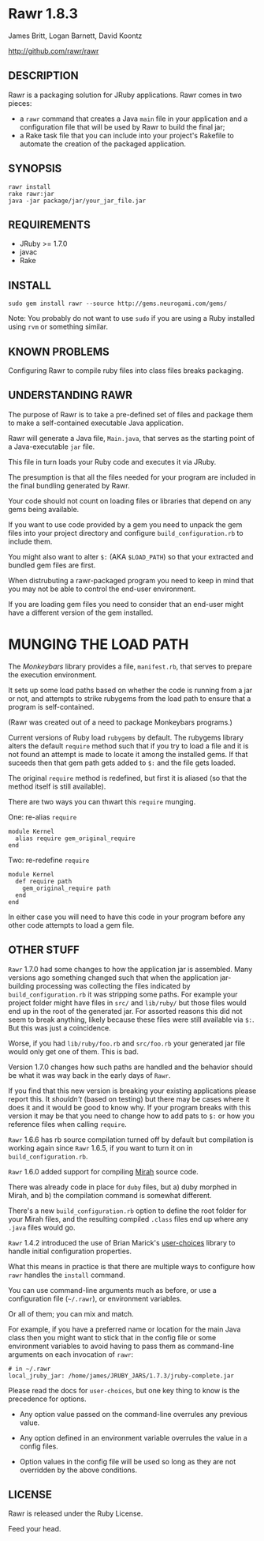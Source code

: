 Rawr 1.8.3
==========

James Britt, Logan Barnett, David Koontz

http://github.com/rawr/rawr


DESCRIPTION
-----------
  
Rawr is a packaging solution for JRuby applications. Rawr comes in two
pieces:

* a `rawr` command that creates a Java `main` file in your application
and a configuration file that will be used by Rawr to build the final jar;
* a Rake task file that you can include into your project's Rakefile to
automate the creation of the packaged application.

SYNOPSIS
--------

    rawr install
    rake rawr:jar
    java -jar package/jar/your_jar_file.jar

REQUIREMENTS
------------

* JRuby >= 1.7.0
* javac
* Rake

INSTALL
-------

    sudo gem install rawr --source http://gems.neurogami.com/gems/

Note: You probably do not want to use `sudo` if you are using a Ruby installed using `rvm` or something similar.


KNOWN PROBLEMS
--------------

Configuring Rawr to compile ruby files into class files breaks packaging.


UNDERSTANDING RAWR
------------------

The purpose of Rawr is to take a pre-defined set of files and package them to make a self-contained executable Java application.

Rawr will generate a Java file, `Main.java`, that serves as the starting point of a Java-executable `jar` file.

This file in turn loads your Ruby code and executes it via JRuby.

The presumption is that all the files needed for your program are included in the final bundling generated by Rawr.

Your code should not count on loading files or libraries that depend on any gems being available.

If you want to use code provided by a gem you need to unpack the gem files into your project directory and configure `build_configuration.rb` to include them.

You might also want to alter `$:` (AKA `$LOAD_PATH`) so that your extracted and bundled gem files are first.

When distrubuting a rawr-packaged program you need to keep in mind that you may not be able to control the end-user environment.

If you are loading gem files you need to consider that an end-user might have a different version of the gem installed.

MUNGING THE LOAD PATH
=====================

The _Monkeybars_ library provides a file, `manifest.rb`, that serves to prepare the execution environment.  

It sets up some load paths based on whether the code is running from a jar or not, and attempts to strike rubygems from the load path to ensure that a program is self-contained.

(Rawr was created out of a need to package Monkeybars programs.)

Current versions of Ruby load `rubygems` by default.  The rubygems library alters the default `require` method such that if you try to load a file and it is not found an attempt is made to locate it among the installed gems.  If that suceeds then that gem path gets added to `$:` and the file gets loaded.

The original `require` method is redefined, but first it is aliased (so that the method itself is still available).

There are two ways you can thwart this `require` munging.

One: re-alias `require` 

    module Kernel
      alias require gem_original_require 
    end

Two: re-redefine `require`

    module Kernel
      def require path
        gem_original_require path
      end
    end

In either case you will need to have this code in your program before any other code attempts to load a gem file.



OTHER STUFF
-----

`Rawr` 1.7.0 had some changes to how the application jar is assembled.  Many versions ago something changed such that when the application jar-building processing was collecting the files indicated by `build_configuration.rb` it was stripping some paths.  For example your project folder might have files in `src/` and `lib/ruby/` but those files would end up in the root of the generated jar.  For assorted reasons this did not seem to break anything, likely because these files were still available via `$:`. But this was just a coincidence.  

Worse, if you had `lib/ruby/foo.rb` and `src/foo.rb` your generated jar file would only get one of them.  This is bad.

Version 1.7.0 changes how such paths are handled and the behavior should be what it was way back in the early days of `Rawr`.

If you find that this new version is breaking your existing applications please report this.  It _shouldn't_ (based on testing) but there may be cases where it does it and it would be good to know why.  If your program breaks with this version it may be that you need to change how to add pats to `$:` or how you reference files when calling `require`.  


`Rawr` 1.6.6 has rb source compilation turned off by default but compilation is working again since `Rawr` 1.6.5, if you want to turn it on in `build_configuration.rb`.

`Rawr` 1.6.0 added support for compiling [Mirah](http://www.mirah.org/) source code.  

There was already code in place for `duby` files, but a) duby morphed in Mirah, and b) the compilation command is somewhat different.

There's a new `build_configuration.rb` option to define the root folder for your Mirah files, and the resulting compiled `.class` files end up where any `.java` files would go.

`Rawr` 1.4.2 introduced the use of Brian Marick's [user-choices](http://user-choices.rubyforge.org/)  library to handle initial configuration properties.

What this means in practice is that there are multiple ways to configure how `rawr` handles the `install` command.

You can use command-line arguments much as before, or use a configuration file (`~/.rawr`), or environment variables.  

Or all of them; you can mix and match.

For example, if you have a preferred name or location for the main Java class then you might want to stick that in the config
file or some environment variables to avoid having to pass them as command-line arguments on each invocation of `rawr`:

    # in ~/.rawr
    local_jruby_jar: /home/james/JRUBY_JARS/1.7.3/jruby-complete.jar
    

Please read the docs for `user-choices`, but one key thing to know is the precedence for options.

- Any option value passed on the command-line overrules any previous value.

- Any option defined in an environment variable overrules the value in a config files.

- Option values in the config file will be used so long as they are not overridden by the above conditions.



LICENSE
-------

Rawr is released under the Ruby License.


Feed your head.
